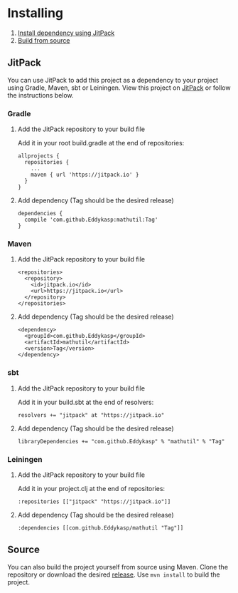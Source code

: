 # Installing

1. [Install dependency using JitPack](https://github.com/Eddykasp/mathutil/blob/master/docs/INSTALLING.md#JitPack)
2. [Build from source](https://github.com/Eddykasp/mathutil/blob/master/docs/INSTALLING.md#Source)

## JitPack
You can use JitPack to add this project as a dependency to your project using Gradle, Maven, sbt or Leiningen. View this project on [JitPack](https://jitpack.io/#Eddykasp/mathutil) or follow the instructions below.
### Gradle
1. Add the JitPack repository to your build file 

    Add it in your root build.gradle at the end of repositories:
    ```
    allprojects {
      repositories {
        ...
        maven { url 'https://jitpack.io' }
      }
    }
    ```
2. Add dependency (Tag should be the desired release)

    ```
    dependencies {
      compile 'com.github.Eddykasp:mathutil:Tag'
    }
    ```
### Maven
1. Add the JitPack repository to your build file 

    ```
    <repositories>
      <repository>
        <id>jitpack.io</id>
        <url>https://jitpack.io</url>
      </repository>
    </repositories>
    ```
2. Add dependency (Tag should be the desired release)

    ```
    <dependency>
      <groupId>com.github.Eddykasp</groupId>
      <artifactId>mathutil</artifactId>
      <version>Tag</version>
    </dependency>
    ```
### sbt
1. Add the JitPack repository to your build file 

    Add it in your build.sbt at the end of resolvers:
    ```
    resolvers += "jitpack" at "https://jitpack.io"
    ```
2. Add dependency (Tag should be the desired release)

    ```
    libraryDependencies += "com.github.Eddykasp" % "mathutil" % "Tag"
    ```
### Leiningen
1. Add the JitPack repository to your build file 

    Add it in your project.clj at the end of repositories:
    ```
    :repositories [["jitpack" "https://jitpack.io"]]
    ```
2. Add dependency (Tag should be the desired release)
   
   ```
   :dependencies [[com.github.Eddykasp/mathutil "Tag"]]
   ```

## Source
You can also build the project yourself from source using Maven. Clone the repository or download the desired [release](https://github.com/Eddykasp/mathutil/releases). Use ```mvn install``` to build the project.
   
